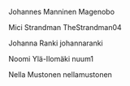 Johannes Manninen
Magenobo

Mici Strandman
TheStrandman04

Johanna Ranki
johannaranki

Noomi Ylä-Ilomäki
nuum1

Nella Mustonen
nellamustonen